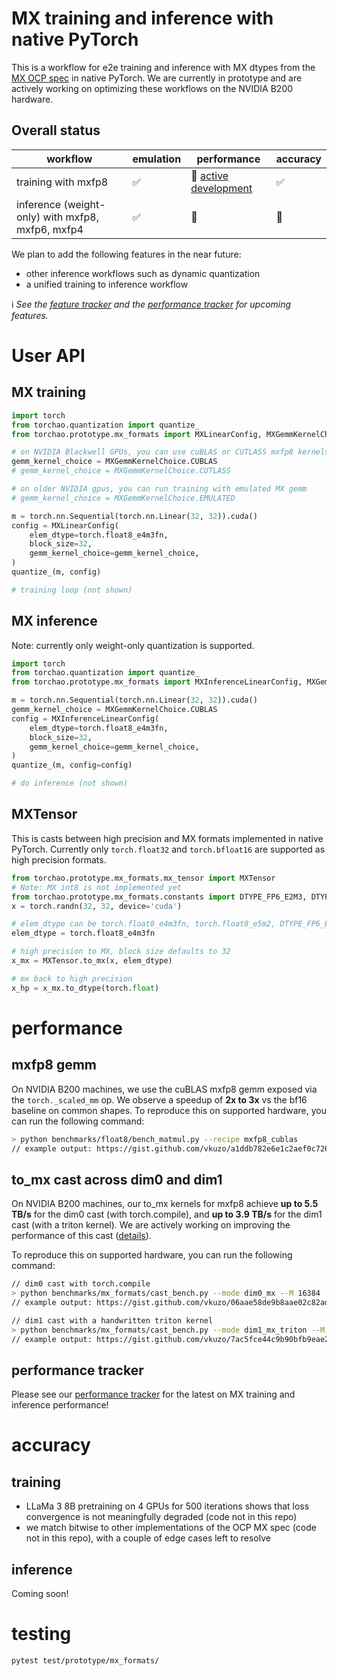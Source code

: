 # MX training and inference with native PyTorch

This is a workflow for e2e training and inference with MX dtypes from the [MX OCP spec](https://www.opencompute.org/documents/ocp-microscaling-formats-mx-v1-0-spec-final-pdf)
in native PyTorch.  We are currently in prototype and are actively working on optimizing these workflows on the NVIDIA B200 hardware.

## Overall status

| workflow | emulation | performance | accuracy |
| --- | --- | --- | --- |
| training with mxfp8 | ✅ | 🚧 [active development](https://github.com/pytorch/ao/issues/1768) | ✅ |
| inference (weight-only) with mxfp8, mxfp6, mxfp4 | ✅ | 🔲 | 🔲 |

We plan to add the following features in the near future:
* other inference workflows such as dynamic quantization
* a unified training to inference workflow

ℹ️ <em>See the [feature tracker](https://github.com/pytorch/ao/issues/556) and the [performance tracker](https://github.com/pytorch/ao/issues/1768) for upcoming features.</em>

# User API

## MX training

```python
import torch
from torchao.quantization import quantize_
from torchao.prototype.mx_formats import MXLinearConfig, MXGemmKernelChoice

# on NVIDIA Blackwell GPUs, you can use cuBLAS or CUTLASS mxfp8 kernels
gemm_kernel_choice = MXGemmKernelChoice.CUBLAS
# gemm_kernel_choice = MXGemmKernelChoice.CUTLASS

# on older NVIDIA gpus, you can run training with emulated MX gemm
# gemm_kernel_choice = MXGemmKernelChoice.EMULATED

m = torch.nn.Sequential(torch.nn.Linear(32, 32)).cuda()
config = MXLinearConfig(
    elem_dtype=torch.float8_e4m3fn,
    block_size=32,
    gemm_kernel_choice=gemm_kernel_choice,
)
quantize_(m, config)

# training loop (not shown)
```

## MX inference

Note: currently only weight-only quantization is supported.

```python
import torch
from torchao.quantization import quantize_
from torchao.prototype.mx_formats import MXInferenceLinearConfig, MXGemmKernelChoice

m = torch.nn.Sequential(torch.nn.Linear(32, 32)).cuda()
gemm_kernel_choice = MXGemmKernelChoice.CUBLAS
config = MXInferenceLinearConfig(
    elem_dtype=torch.float8_e4m3fn,
    block_size=32,
    gemm_kernel_choice=gemm_kernel_choice,
)
quantize_(m, config=config)

# do inference (not shown)
```
## MXTensor

This is casts between high precision and MX formats implemented in native PyTorch. Currently
only `torch.float32` and `torch.bfloat16` are supported as high precision formats.

```python
from torchao.prototype.mx_formats.mx_tensor import MXTensor
# Note: MX int8 is not implemented yet
from torchao.prototype.mx_formats.constants import DTYPE_FP6_E2M3, DTYPE_FP6_E3M2
x = torch.randn(32, 32, device='cuda')

# elem_dtype can be torch.float8_e4m3fn, torch.float8_e5m2, DTYPE_FP6_E2M3, DTYPE_FP6_E3M2, torch.float4_e2m1fn_x2
elem_dtype = torch.float8_e4m3fn

# high precision to MX, block size defaults to 32
x_mx = MXTensor.to_mx(x, elem_dtype)

# mx back to high precision
x_hp = x_mx.to_dtype(torch.float)
```

# performance

## mxfp8 gemm

On NVIDIA B200 machines, we use the cuBLAS mxfp8 gemm exposed via the `torch._scaled_mm` op.
We observe a speedup of **2x to 3x** vs the bf16 baseline on common shapes.  To reproduce this
on supported hardware, you can run the following command:

```bash
> python benchmarks/float8/bench_matmul.py --recipe mxfp8_cublas
// example output: https://gist.github.com/vkuzo/a1ddb782e6e1c2aef0c726b3df99efbc
```

## to_mx cast across dim0 and dim1

On NVIDIA B200 machines, our to_mx kernels for mxfp8 achieve **up to 5.5 TB/s** for the dim0 cast (with torch.compile),
and **up to 3.9 TB/s** for the dim1 cast (with a triton kernel). We are actively working on improving
the performance of this cast ([details](https://github.com/pytorch/ao/issues/1768)).

To reproduce this on supported hardware, you can run the following command:

```bash
// dim0 cast with torch.compile
> python benchmarks/mx_formats/cast_bench.py --mode dim0_mx --M 16384 --K 16384
// example output: https://gist.github.com/vkuzo/06aae58de9b8aae02c82adb00eb33197

// dim1 cast with a handwritten triton kernel
> python benchmarks/mx_formats/cast_bench.py --mode dim1_mx_triton --M 16384 --K 16384
// example output: https://gist.github.com/vkuzo/7ac5fce44c9b90bfb9eae2a07b721cda
```

## performance tracker

Please see our [performance tracker](https://github.com/pytorch/ao/issues/1768) for the latest on MX training and inference performance!

# accuracy

## training

* LLaMa 3 8B pretraining on 4 GPUs for 500 iterations shows that loss convergence is not meaningfully degraded (code not in this repo)
* we match bitwise to other implementations of the OCP MX spec (code not in this repo), with a couple of edge cases left to resolve

## inference

Coming soon!

# testing

```bash
pytest test/prototype/mx_formats/
```
